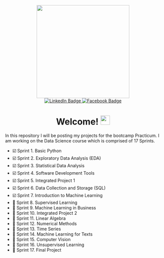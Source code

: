 <div id="header" align="center">
  <img src="https://media2.giphy.com/media/AKjT5kDZMK4wsPXJPk/giphy.gif" width="300"/>
</div>
<div id="badges" align="center">
  <a href="https://www.linkedin.com/in/brandon-harrelson-137a3b108/">
    <img src="https://img.shields.io/badge/LinkedIn-blue?style=for-the-badge&logo=linkedin&logoColor=white" alt="LinkedIn Badge"/>
  </a>
  <a href="https://www.facebook.com/brandon.harrelson1">
    <img src="https://img.shields.io/badge/Facebook-blue?style=for-the-badge&logo=facebook&logoColor=white" alt="Facebook Badge"/>
  </a>
</div>
<div id="views" align="center">
<img src="https://komarev.com/ghpvc/?username=Nodnarb1192&style=flat-square&color=blue" alt=""/>
</div>
<h1 align="center">
  Welcome!
  <img src="https://media.giphy.com/media/hvRJCLFzcasrR4ia7z/giphy.gif" width="30px"/>
</h1>
<p> 
  In this repository I will be posting my projects for the bootcamp Practicum. I am working on the Data Science course which is comprised of 17 Sprints.
 </p>


- :ballot_box_with_check: Sprint 1. Basic Python
- :ballot_box_with_check: Sprint 2. Exploratory Data Analysis (EDA)
- :ballot_box_with_check: Sprint 3. Statistical Data Analysis
- :ballot_box_with_check: Sprint 4. Software Development Tools
- :ballot_box_with_check: Sprint 5. Integrated Project 1
- :ballot_box_with_check: Sprint 6. Data Collection and Storage (SQL)
- :ballot_box_with_check: Sprint 7. Introduction to Machine Learning
- :black_square_button: Sprint 8. Supervised Learning
- :black_square_button: Sprint 9. Machine Learning in Business
- :black_square_button: Sprint 10. Integrated Project 2
- :black_square_button: Sprint 11. Linear Algebra
- :black_square_button: Sprint 12. Numerical Methods
- :black_square_button: Sprint 13. Time Series
- :black_square_button: Sprint 14. Machine Learning for Texts
- :black_square_button: Sprint 15. Computer Vision
- :black_square_button: Sprint 16. Unsupervised Learning
- :black_square_button: Sprint 17. Final Project

